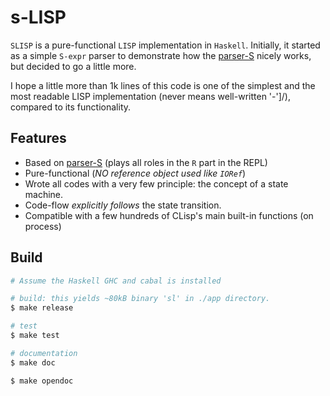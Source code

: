 # s-LISP

`SLISP` is a pure-functional `LISP` implementation in `Haskell`.
Initially, it started as a simple `S-expr` parser to demonstrate how the [parser-S](https://github.com/thyeem/s) nicely works, but decided to go a little more.

I hope a little more than 1k lines of this code is one of the simplest and the most readable LISP implementation (never means well-written '-']/), compared to its functionality.

## Features
  - Based on [parser-S](https://github.com/thyeem/s) (plays all roles in the `R` part in the REPL)
  - Pure-functional (_NO reference object used like `IORef`_)
  - Wrote all codes with a very few principle: the concept of a state machine.
  - Code-flow _explicitly follows_ the state transition.
  - Compatible with a few hundreds of CLisp's main built-in functions (on process)


## Build
```bash
# Assume the Haskell GHC and cabal is installed

# build: this yields ~80kB binary 'sl' in ./app directory.
$ make release

# test
$ make test

# documentation
$ make doc

$ make opendoc
```
